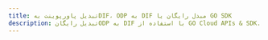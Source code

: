 ---title: تبدیل پاورپوینت بهDIF، ODP به DIF مبدل رایگان یا GO SDKdescription: تبدیل رایگانODP به DIF با استفاده از GO Cloud APIs & SDK. همچنین اسناد Microsoft PowerPoint را در Cloud ایجاد، ویرایش و رندر کنید.---